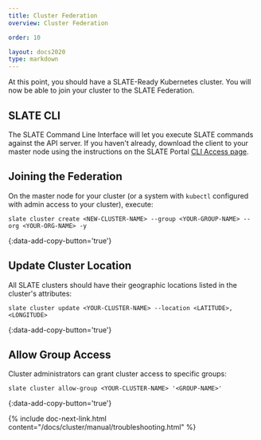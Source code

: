 ```yaml
---
title: Cluster Federation
overview: Cluster Federation

order: 10  

layout: docs2020
type: markdown
---
```


At this point, you should have a SLATE-Ready Kubernetes cluster. You will now be able to join your cluster to the SLATE Federation.

## SLATE CLI

The SLATE Command Line Interface will let you execute SLATE commands against the API server. If you haven't already, download the client to your master node using the instructions on the SLATE Portal [CLI Access page](https://portal.slateci.io/cli).

## Joining the Federation

On the master node for your cluster (or a system with `kubectl` configured with admin access to your cluster), execute:

```shell
slate cluster create <NEW-CLUSTER-NAME> --group <YOUR-GROUP-NAME> --org <YOUR-ORG-NAME> -y
```
{:data-add-copy-button='true'}

## Update Cluster Location

All SLATE clusters should have their geographic locations listed in the cluster's attributes:

```shell
slate cluster update <YOUR-CLUSTER-NAME> --location <LATITUDE>,<LONGITUDE>
```
{:data-add-copy-button='true'}

## Allow Group Access

Cluster administrators can grant cluster access to specific groups:

```shell
slate cluster allow-group <YOUR-CLUSTER-NAME> '<GROUP-NAME>'
```
{:data-add-copy-button='true'}

{% include doc-next-link.html content="/docs/cluster/manual/troubleshooting.html" %}
